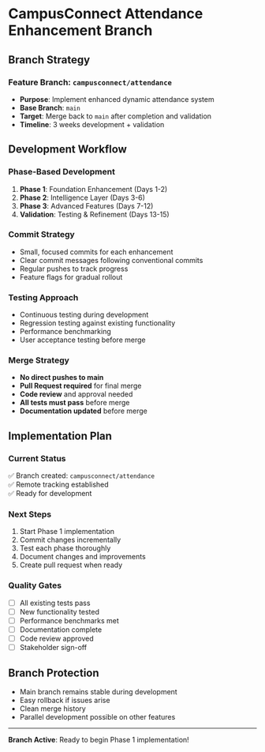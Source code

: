 # CampusConnect Attendance Enhancement Branch

## Branch Strategy

### **Feature Branch**: `campusconnect/attendance`
- **Purpose**: Implement enhanced dynamic attendance system
- **Base Branch**: `main` 
- **Target**: Merge back to `main` after completion and validation
- **Timeline**: 3 weeks development + validation

## Development Workflow

### **Phase-Based Development**
1. **Phase 1**: Foundation Enhancement (Days 1-2)
2. **Phase 2**: Intelligence Layer (Days 3-6)  
3. **Phase 3**: Advanced Features (Days 7-12)
4. **Validation**: Testing & Refinement (Days 13-15)

### **Commit Strategy**
- Small, focused commits for each enhancement
- Clear commit messages following conventional commits
- Regular pushes to track progress
- Feature flags for gradual rollout

### **Testing Approach**
- Continuous testing during development
- Regression testing against existing functionality
- Performance benchmarking
- User acceptance testing before merge

### **Merge Strategy**
- **No direct pushes to main**
- **Pull Request required** for final merge
- **Code review** and approval needed
- **All tests must pass** before merge
- **Documentation updated** before merge

## Implementation Plan

### **Current Status**
✅ Branch created: `campusconnect/attendance`  
✅ Remote tracking established  
✅ Ready for development  

### **Next Steps**
1. Start Phase 1 implementation
2. Commit changes incrementally
3. Test each phase thoroughly
4. Document changes and improvements
5. Create pull request when ready

### **Quality Gates**
- [ ] All existing tests pass
- [ ] New functionality tested
- [ ] Performance benchmarks met
- [ ] Documentation complete
- [ ] Code review approved
- [ ] Stakeholder sign-off

## Branch Protection

- Main branch remains stable during development
- Easy rollback if issues arise
- Clean merge history
- Parallel development possible on other features

---

**Branch Active**: Ready to begin Phase 1 implementation!
